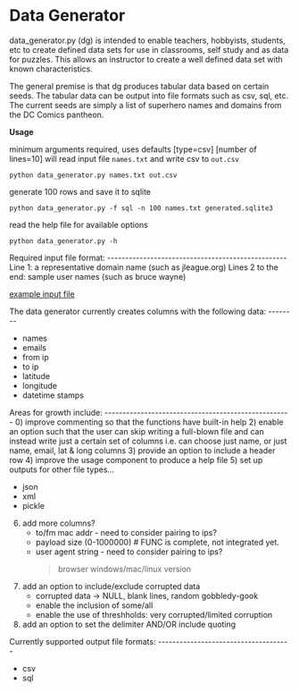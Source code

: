 # Data Generator

data_generator.py (dg) is intended to enable teachers, hobbyists, students, etc to create defined data sets for use in classrooms, self study and as data for puzzles. This allows an instructor to create a well defined data set with known characteristics.

The general premise is that dg produces tabular data based on certain seeds. The tabular data can be output into file formats such as csv, sql, etc. The current seeds are simply a list of superhero names and domains from the DC Comics pantheon.

**Usage**

minimum arguments required, uses defaults [type=csv] [number of lines=10]
will read input file `names.txt` and write csv to `out.csv`
```
python data_generator.py names.txt out.csv
```

generate 100 rows and save it to sqlite
```
python data_generator.py -f sql -n 100 names.txt generated.sqlite3
```

read the help file for available options
```
python data_generator.py -h
```


Required input file format: --------------------------------------------------
Line 1: a representative domain name (such as jleague.org)
Lines 2 to the end: sample user names (such as bruce wayne)

[example input file](names.txt)

The data generator currently creates columns with the following data: --------
* names
* emails
* from ip
* to ip
* latitude
* longitude
* datetime stamps

Areas for growth include: ----------------------------------------------------
0) improve commenting so that the functions have built-in help
2) enable an option such that the user can skip writing a full-blown file
   and can instead write just a certain set of columns
   i.e. can choose just name, or just name, email, lat & long columns
3) provide an option to include a header row
4) improve the usage component to produce a help file
5) set up outputs for other file types...
   * json
   * xml
   * pickle
6) add more columns?
   * to/fm mac addr - need to consider pairing to ips?
   * payload size (0-1000000) # FUNC is complete, not integrated yet.
   * user agent string - need to consider pairing to ips?
      > browser
      > windows/mac/linux
      > version
7) add an option to include/exclude corrupted data
   * corrupted data -> NULL, blank lines, random gobbledy-gook
   * enable the inclusion of some/all
   * enable the use of threshholds: very corrupted/limited corruption
8) add an option to set the delimiter AND/OR include quoting


Currently supported output file formats: -------------------------------------
* csv
* sql

